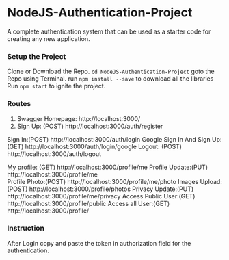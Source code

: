 # NodeJS-Authentication-Project
A complete authentication system that can be used as a starter code for creating any new application.

### Setup the Project
Clone or Download the Repo.
`cd NodeJS-Authentication-Project` goto the Repo using Terminal.
run `npm install --save` to download all the libraries
Run `npm start` to ignite the project.
### Routes

1. Swagger Homepage: http://localhost:3000/ 
2. Sign Up: (POST) http://localhost:3000/auth/register

Sign In:(POST) http://localhost:3000/auth/login
Google Sign In And Sign Up: (GET) http://localhost:3000/auth/login/google
Logout: (POST) http://localhost:3000/auth/logout

My profile: (GET)  http://localhost:3000/profile/me
Profile Update:(PUT)  http://localhost:3000/profile/me  
Profile Photo:(POST)  http://localhost:3000/profile/me/photo
Images Upload:(POST)  http://localhost:3000/profile/photos
Privacy Update:(PUT) http://localhost:3000/profile/me/privacy
Access Public User:(GET)  http://localhost:3000/profile/public
Access all User:(GET)  http://localhost:3000/profile/

### Instruction 
After Login copy and paste the token in authorization field for the authentication.
